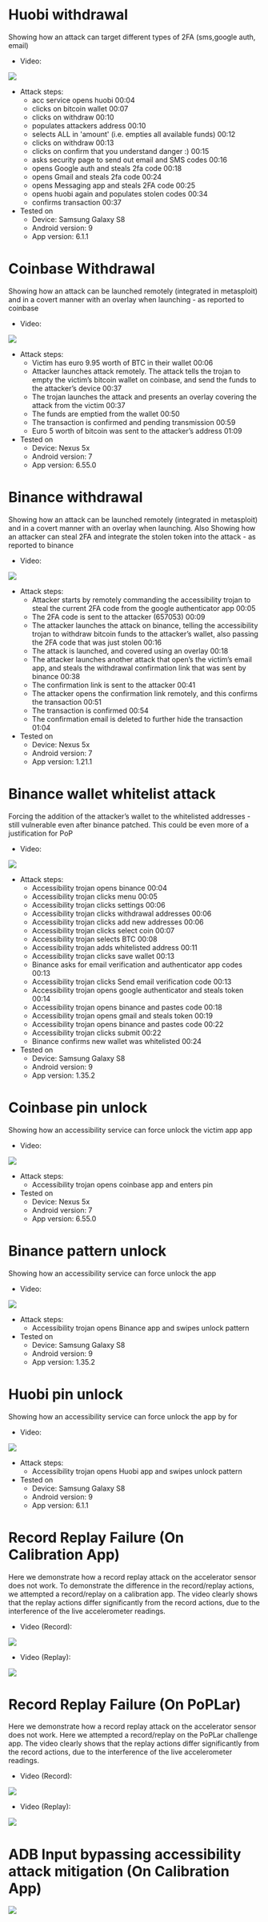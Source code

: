 # Huobi withdrawal 
Showing how an attack can target different types of 2FA (sms,google auth, email) 

* Video: 

[![](http://img.youtube.com/vi/7rKeRlfDrkw/0.jpg)](http://www.youtube.com/watch?v=7rKeRlfDrkw "Huobi Withdraw")

* Attack steps:
  * acc service opens huobi 00:04
  * clicks on bitcoin wallet  00:07
  * clicks on withdraw 00:10
  * populates attackers address 00:10
  * selects ALL in 'amount' (i.e. empties all available funds) 00:12
  * clicks on withdraw 00:13
  * clicks on confirm that you understand danger :) 00:15
  * asks security page to send out email and SMS codes 00:16
  * opens Google auth and steals 2fa code 00:18
  * opens Gmail and steals 2fa code 00:24
  * opens Messaging app and steals 2FA code 00:25
  * opens huobi again and populates stolen codes 00:34
  * confirms transaction 00:37
* Tested on 
  * Device: Samsung Galaxy S8
  * Android version: 9
  * App version: 6.1.1

# Coinbase Withdrawal 
Showing how an attack can be launched remotely (integrated in metasploit) and in a covert manner with an overlay when launching - as reported to coinbase

* Video: 

[![](http://img.youtube.com/vi/MLHUin479kI/0.jpg)](http://www.youtube.com/watch?v=MLHUin479kI "Coinbase Withdraw")

* Attack steps:
  * Victim has euro 9.95 worth of BTC in their wallet 00:06
  * Attacker launches attack remotely. The attack tells the trojan to empty the victim’s bitcoin wallet on coinbase, and send the funds to the attacker’s device 00:37
  * The trojan launches the attack and presents an overlay covering the attack from the victim 00:37
  * The funds are emptied from the wallet 00:50
  * The transaction is confirmed and pending transmission 00:59
  * Euro 5 worth of bitcoin was sent to the attacker’s address 01:09
* Tested on 
  * Device: Nexus 5x
  * Android version: 7
  * App version: 6.55.0

# Binance withdrawal 
Showing how an attack can be launched remotely (integrated in metasploit) and in a covert manner with an overlay when launching. Also Showing how an attacker can steal 2FA and integrate the stolen token into the attack - as reported to binance

* Video: 

[![](http://img.youtube.com/vi/NE4rX27nQ8A/0.jpg)](http://www.youtube.com/watch?v=NE4rX27nQ8A "Binance Withdraw")

* Attack steps:
  * Attacker starts by remotely commanding the accessibility trojan to steal the current 2FA code from the google authenticator app 00:05
  * The 2FA code is sent to the attacker (657053) 00:09
  * The attacker launches the attack on binance, telling the accessibility trojan to withdraw bitcoin funds to the attacker’s wallet, also passing the 2FA code that was just stolen 00:16
  * The attack is launched, and covered using an overlay 00:18
  * The attacker launches another attack that open’s the victim’s email app, and steals the withdrawal confirmation link that was sent by binance 00:38
  * The confirmation link is sent to the attacker 00:41
  * The attacker opens the confirmation link remotely, and this confirms the transaction 00:51
  * The transaction is confirmed 00:54
  * The confirmation email is deleted to further hide the transaction 01:04
* Tested on 
  * Device: Nexus 5x
  * Android version: 7
  * App version: 1.21.1

# Binance wallet whitelist attack 
Forcing the addition of the attacker’s wallet to the whitelisted addresses - still vulnerable even after binance patched. This could be even more of a justification for PoP

* Video: 

[![](http://img.youtube.com/vi/W_RUHK31UCw/0.jpg)](http://www.youtube.com/watch?v=W_RUHK31UCw "Binance Whitelist")

* Attack steps:
  * Accessibility trojan opens binance 00:04
  * Accessibility trojan clicks menu 00:05
  * Accessibility trojan clicks settings 00:06
  * Accessibility trojan clicks withdrawal addresses 00:06
  * Accessibility trojan clicks add new addresses 00:06
  * Accessibility trojan clicks select coin 00:07
  * Accessibility trojan selects BTC 00:08
  * Accessibility trojan adds whitelisted address 00:11
  * Accessibility trojan clicks save wallet 00:13
  * Binance asks for email verification and authenticator app codes 00:13
  * Accessibility trojan clicks Send email verification code 00:13
  * Accessibility trojan opens google authenticator and steals token 00:14
  * Accessibility trojan opens binance and pastes code 00:18
  * Accessibility trojan opens gmail and steals token 00:19
  * Accessibility trojan opens binance and pastes code 00:22
  * Accessibility trojan clicks submit 00:22
  * Binance confirms new wallet was whitelisted 00:24
* Tested on 
  * Device: Samsung Galaxy S8
  * Android version: 9
  * App version: 1.35.2

# Coinbase pin unlock 
Showing how an accessibility service can force unlock the victim app app

* Video: 

[![](http://img.youtube.com/vi/vmZNzONYhlU/0.jpg)](http://www.youtube.com/watch?v=vmZNzONYhlU "Coinbase Unlock")

* Attack steps:
  * Accessibility trojan opens coinbase app and enters pin 
* Tested on 
  * Device: Nexus 5x
  * Android version: 7
  * App version: 6.55.0

# Binance pattern unlock 
Showing how an accessibility service can force unlock the app

* Video: 

[![](http://img.youtube.com/vi/5XTwU_9tqHw/0.jpg)](http://www.youtube.com/watch?v=5XTwU_9tqHw "Binance Unlock")

* Attack steps:
  * Accessibility trojan opens Binance app and swipes unlock pattern
* Tested on 
  * Device: Samsung Galaxy S8
  * Android version: 9
  * App version: 1.35.2

# Huobi pin unlock 
Showing how an accessibility service can force unlock the app by for

* Video: 

[![](http://img.youtube.com/vi/8Yz0Ugb6oUw/0.jpg)](http://www.youtube.com/watch?v=8Yz0Ugb6oUw "Huobi unlock")

* Attack steps:
  * Accessibility trojan opens Huobi app and swipes unlock pattern
* Tested on 
  * Device: Samsung Galaxy S8
  * Android version: 9
  * App version: 6.1.1


# Record Replay Failure (On Calibration App)
Here we demonstrate how a record replay attack on the accelerator sensor does not work. To demonstrate the difference in the record/replay actions, we attempted a record/replay on a calibration app. The video clearly shows that the replay actions differ significantly from the record actions, due to the interference of the live accelerometer readings. 

* Video (Record): 

[![](http://img.youtube.com/vi/X0EDw41rNvM/hqdefault.jpg)](https://youtu.be/X0EDw41rNvM "Calibration Record")

* Video (Replay): 

[![](http://img.youtube.com/vi/nCDDM6B2SMQ/hqdefault.jpg)](https://youtu.be/nCDDM6B2SMQ "Calibration Replay")


# Record Replay Failure (On PoPLar)
Here we demonstrate how a record replay attack on the accelerator sensor does not work. Here we attempted a record/replay on the PoPLar challenge app. The video clearly shows that the replay actions differ significantly from the record actions, due to the interference of the live accelerometer readings. 

* Video (Record): 

[![](http://img.youtube.com/vi/Ai89eEpr8PA/hqdefault.jpg)](https://youtu.be/Ai89eEpr8PA "POPLar Record")

* Video (Replay): 

[![](http://img.youtube.com/vi/1ets0RdK8nI/hqdefault.jpg)](https://youtu.be/1ets0RdK8nI "PoPLar Replay")

# ADB Input bypassing accessibility attack mitigation (On Calibration App)

[![](http://img.youtube.com/vi/PaFPu5gEaY4/hqdefault.jpg)](https://youtu.be/PaFPu5gEaY4 "ADB Input bypassing accessibility attack mitigation")


